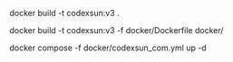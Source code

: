 docker build -t codexsun:v3 .


docker build -t codexsun:v3 -f docker/Dockerfile docker/



docker compose -f docker/codexsun_com.yml up -d